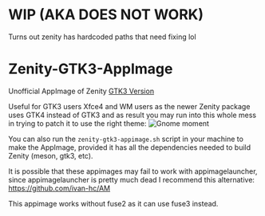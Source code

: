 # WIP (AKA DOES NOT WORK) 
Turns out zenity has hardcoded paths that need fixing lol

# Zenity-GTK3-AppImage
Unofficial AppImage of Zenity [GTK3 Version](https://gitlab.gnome.org/GNOME/zenity/-/tree/zenity-3-44?ref_type=heads)

Useful for GTK3 users Xfce4 and WM users as the newer Zenity package uses GTK4 instead of GTK3 and as result you may run into this whole mess in trying to patch it to use the right theme: ![Gnome moment](https://github.com/Samueru-sama/Zenity-GTK3-AppImage/assets/36420837/3e5586a2-f21d-4e96-89c9-3becc1642fdc)

You can also run the `zenity-gtk3-appimage.sh` script in your machine to make the AppImage, provided it has all the dependencies needed to build Zenity (meson, gtk3, etc). 

It is possible that these appimages may fail to work with appimagelauncher, since appimagelauncher is pretty much dead I recommend this alternative: https://github.com/ivan-hc/AM

This appimage works without fuse2 as it can use fuse3 instead.
